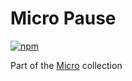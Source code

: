 # Micro Pause

[![npm](https://img.shields.io/npm/v/@chaff/micro-pause.svg?style=flat-square)](https://www.npmjs.com/package/@chaff/micro-pause)

Part of the [Micro](https://github.com/iainreid820/micro) collection
